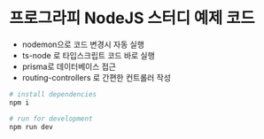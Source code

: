 # 프로그라피 NodeJS 스터디 예제 코드

+ nodemon으로 코드 변경시 자동 실행
+ ts-node 로 타입스크립트 코드 바로 실행
+ prisma로 데이터베이스 접근
+ routing-controllers 로 간편한 컨트롤러 작성

```bash
# install dependencies
npm i

# run for development
npm run dev
```


